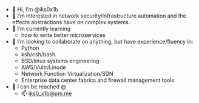 
- 👋 Hi, I’m @iks0x1b
- 👀 I’m interested in network security/infrastructure automation and the effects abstractions have on complex systems.
- 🌱 I’m currently learning
    - how to write better microservices
- 🧠 I’m looking to collaborate on anything, but have experience/fluency in:
    - Python
    - ksh/csh/bash
    - BSD/linux systems engineering
    - AWS/Vultr/Linode
    - Network Function Virtualization/SDN
    - Enterprise data center fabrics and firewall management tools
- :speech_balloon: I can be reached @
    - 📫 iks0_x1b@pm.me

<!---
iks0x1b/iks0x1b is a ✨ special ✨ repository because its `README.md` (this file) appears on your GitHub profile.
You can click the Preview link to take a look at your changes.
--->
